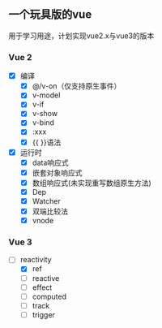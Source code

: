 ## 一个玩具版的vue

用于学习用途，计划实现vue2.x与vue3的版本

### Vue 2

- [x] 编译
    - [x] @/v-on（仅支持原生事件）
    - [x] v-model
    - [x] v-if
    - [x] v-show
    - [x] v-bind
    - [x] :xxx
    - [x] {{ }}语法
- [x] 运行时
    - [x] data响应式
    - [x] 嵌套对象响应式
    - [x] 数组响应式(未实现重写数组原生方法)
    - [x] Dep
    - [x] Watcher
    - [x] 双端比较法
    - [x] vnode
    
### Vue 3

- [ ] reactivity
    - [x] ref
    - [ ] reactive
    - [ ] effect
    - [ ] computed
    - [ ] track
    - [ ] trigger